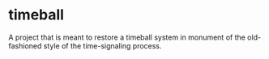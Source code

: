 # timeball

A project that is meant to restore a timeball system in monument of the old-fashioned style of the time-signaling process.
